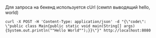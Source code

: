 Для запроса на бекенд используется cUrl (семпл выводящий hello, world)
```
curl -X POST -H 'Content-Type: application/json' -d "{\"code\": \"public class Main{public static void main(String[] args) {System.out.println(""Hello World"");}}\"}" http://localhost:8080
```
